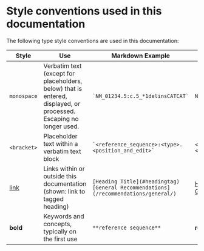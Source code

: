 # Style conventions used in this documentation

The following type style conventions are used in this documentation:

| Style          | Use                                             | Markdown Example         | Rendered Example    |
| -------------- | --------------                                  | ---------------------    | ------------------- |
| `monospace`    | Verbatim text (except for placeholders, below) that is entered, displayed, or processed. Escaping no longer used. | `` `NM_01234.5:c.5_*1delinsCATCAT` ``    | `NM_01234.5:c.5_*1delinsCATCAT` |
| `<bracket>`    | Placeholder text within a verbatim text block     | `` `<reference_sequence>:<type>.<position_and_edit>` ``          | `<reference_sequence>:<type>.<position_and_edit>` |
| [link]()       | Links within or outside this documentation (shown: link to tagged heading)      | `[Heading Title](#headingtag)`<br>`[General Recommendations](/recommendations/general/)`        | [Heading Title](#headingtag)<br>[General Recommendations](/recommendations/general/)     |
| **bold**       | Keywords and concepts, typically on the first use            | `**reference sequence**` | **reference sequence**  |

